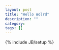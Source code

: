 ```yaml
---
layout: post
title: "Hello Wolrd"
description: ""
category: 
tags: []
---
```

{% include JB/setup %}
